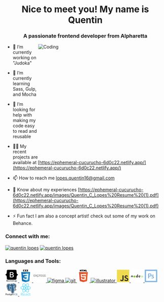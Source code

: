 
<h1 align="center">Nice to meet you! My name is Quentin</h1>
<h3 align="center">A passionate frontend developer from Alpharetta</h3>

<a href="https://ephemeral-cucurucho-6d0c22.netlify.app/">
<img align="right" alt="Coding" width="400" height= "350" src="https://global.discourse-cdn.com/wanikanicommunity/original/3X/9/6/968da79129d087a977b866727cbc071c8f9d28e3.gif">
</a>

- 🔭 I’m currently working on "Judoka"

- 🌱 I’m currently learning Sass, Gulp, and Mocha

- 🤝 I’m looking for help with making my code easy to read and reusable

- 👨‍💻 My recent projects are available at [https://ephemeral-cucurucho-6d0c22.netlify.app/](https://ephemeral-cucurucho-6d0c22.netlify.app/)

- 📫 How to reach me lopes.quentin16@gmail.com

- 📄 Know about my experiences [https://ephemeral-cucurucho-6d0c22.netlify.app/images/Quentin_C_Lopes%20Resume%20(1).pdf](https://ephemeral-cucurucho-6d0c22.netlify.app/images/Quentin_C_Lopes%20Resume%20(1).pdf)

- ⚡ Fun fact I am also a concept artist! check out some of my work on Behance.


<h3 align="left">Connect with me:</h3>
<p align="left">
<a href="https://linkedin.com/in/quentin lopes" target="blank"><img align="center" src="https://raw.githubusercontent.com/rahuldkjain/github-profile-readme-generator/master/src/images/icons/Social/linked-in-alt.svg" alt="quentin lopes" height="30" width="40" /></a>
<a href="https://www.behance.net/quentin lopes" target="blank"><img align="center" src="https://raw.githubusercontent.com/rahuldkjain/github-profile-readme-generator/master/src/images/icons/Social/behance.svg" alt="quentin lopes" height="30" width="40" /></a>
</p>

<h3 align="left">Languages and Tools:</h3>
<p align="left"> <a href="https://getbootstrap.com" target="_blank" rel="noreferrer"> <img src="https://raw.githubusercontent.com/devicons/devicon/master/icons/bootstrap/bootstrap-plain-wordmark.svg" alt="bootstrap" width="40" height="40"/> </a> <a href="https://www.w3schools.com/css/" target="_blank" rel="noreferrer"> <img src="https://raw.githubusercontent.com/devicons/devicon/master/icons/css3/css3-original-wordmark.svg" alt="css3" width="40" height="40"/> </a> <a href="https://expressjs.com" target="_blank" rel="noreferrer"> <img src="https://raw.githubusercontent.com/devicons/devicon/master/icons/express/express-original-wordmark.svg" alt="express" width="40" height="40"/> </a> <a href="https://www.figma.com/" target="_blank" rel="noreferrer"> <img src="https://www.vectorlogo.zone/logos/figma/figma-icon.svg" alt="figma" width="40" height="40"/> </a> <a href="https://git-scm.com/" target="_blank" rel="noreferrer"> <img src="https://www.vectorlogo.zone/logos/git-scm/git-scm-icon.svg" alt="git" width="40" height="40"/> </a> <a href="https://www.w3.org/html/" target="_blank" rel="noreferrer"> <img src="https://raw.githubusercontent.com/devicons/devicon/master/icons/html5/html5-original-wordmark.svg" alt="html5" width="40" height="40"/> </a> <a href="https://www.adobe.com/in/products/illustrator.html" target="_blank" rel="noreferrer"> <img src="https://www.vectorlogo.zone/logos/adobe_illustrator/adobe_illustrator-icon.svg" alt="illustrator" width="40" height="40"/> </a> <a href="https://developer.mozilla.org/en-US/docs/Web/JavaScript" target="_blank" rel="noreferrer"> <img src="https://raw.githubusercontent.com/devicons/devicon/master/icons/javascript/javascript-original.svg" alt="javascript" width="40" height="40"/> </a> <a href="https://nodejs.org" target="_blank" rel="noreferrer"> <img src="https://raw.githubusercontent.com/devicons/devicon/master/icons/nodejs/nodejs-original-wordmark.svg" alt="nodejs" width="40" height="40"/> </a> <a href="https://www.photoshop.com/en" target="_blank" rel="noreferrer"> <img src="https://raw.githubusercontent.com/devicons/devicon/master/icons/photoshop/photoshop-line.svg" alt="photoshop" width="40" height="40"/> </a> <a href="https://www.postgresql.org" target="_blank" rel="noreferrer"> <img src="https://raw.githubusercontent.com/devicons/devicon/master/icons/postgresql/postgresql-original-wordmark.svg" alt="postgresql" width="40" height="40"/> </a> <a href="https://reactjs.org/" target="_blank" rel="noreferrer"> <img src="https://raw.githubusercontent.com/devicons/devicon/master/icons/react/react-original-wordmark.svg" alt="react" width="40" height="40"/> </a> </p>

